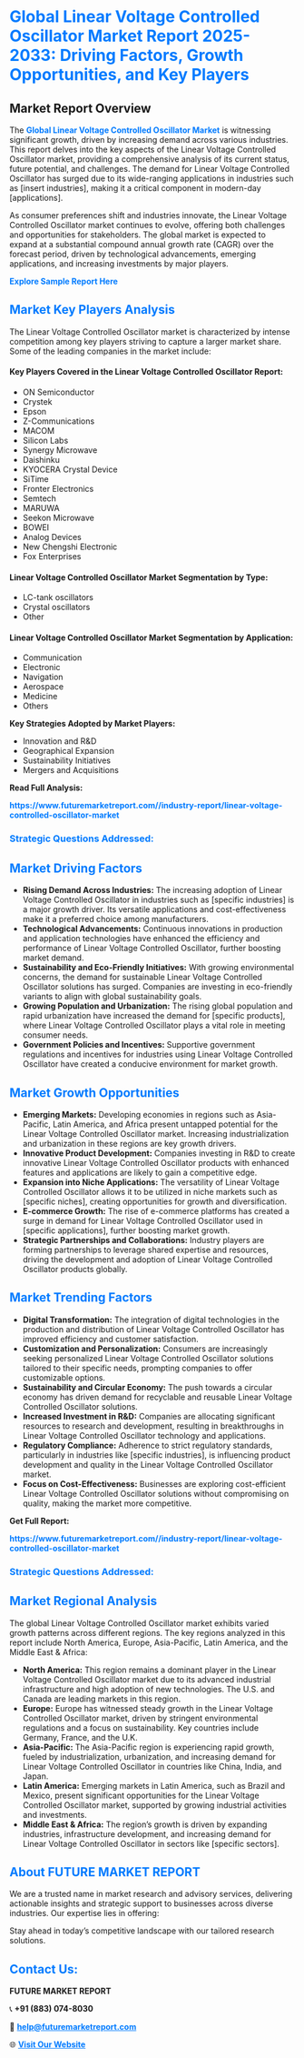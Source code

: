 <h1 style="color: #007BFF;">Global Linear Voltage Controlled Oscillator Market Report 2025-2033: Driving Factors, Growth Opportunities, and Key Players</h1>

<section id="overview">
<h2>Market Report Overview</h2>
<p>The <a href="https://www.futuremarketreport.com//industry-report/linear-voltage-controlled-oscillator-market" style="color: #007BFF; text-decoration: none;"><strong>Global Linear Voltage Controlled Oscillator Market</strong></a> is witnessing significant growth, driven by increasing demand across various industries. This report delves into the key aspects of the Linear Voltage Controlled Oscillator market, providing a comprehensive analysis of its current status, future potential, and challenges. The demand for Linear Voltage Controlled Oscillator has surged due to its wide-ranging applications in industries such as [insert industries], making it a critical component in modern-day [applications].</p>
<p>As consumer preferences shift and industries innovate, the Linear Voltage Controlled Oscillator market continues to evolve, offering both challenges and opportunities for stakeholders. The global market is expected to expand at a substantial compound annual growth rate (CAGR) over the forecast period, driven by technological advancements, emerging applications, and increasing investments by major players.</p>
</section>

<section id="overview">
<p><a href="https://www.futuremarketreport.com//request-sample/reportId=75638" style="color: #007BFF; text-decoration: none;"><strong>Explore Sample Report Here</strong></a></p>
</section>

<section id="key-players">
<h2 style="color: #007BFF;">Market Key Players Analysis</h2>
<p>The Linear Voltage Controlled Oscillator market is characterized by intense competition among key players striving to capture a larger market share. Some of the leading companies in the market include:</p>
<h4>Key Players Covered in the Linear Voltage Controlled Oscillator Report:</h4>
<ul><li>ON Semiconductor</li><li>Crystek</li><li>Epson</li><li>Z-Communications</li><li>MACOM</li><li>Silicon Labs</li><li>Synergy Microwave</li><li>Daishinku</li><li>KYOCERA Crystal Device</li><li>SiTime</li><li>Fronter Electronics</li><li>Semtech</li><li>MARUWA</li><li>Seekon Microwave</li><li>BOWEI</li><li>Analog Devices</li><li>New Chengshi Electronic</li><li>Fox Enterprises</li></ul>
<h4>Linear Voltage Controlled Oscillator Market Segmentation by Type:</h4>
<ul><li>LC-tank oscillators</li><li>Crystal oscillators</li><li>Other</li></ul>

<h4>Linear Voltage Controlled Oscillator Market Segmentation by Application:</h4>
<ul><li>Communication</li><li>Electronic</li><li>Navigation</li><li>Aerospace</li><li>Medicine</li><li>Others</li></ul>
<p><strong>Key Strategies Adopted by Market Players:</strong></p>
<ul>
<li>Innovation and R&D</li>
<li>Geographical Expansion</li>
<li>Sustainability Initiatives</li>
<li>Mergers and Acquisitions</li>
</ul>
</section>

<section>
<p><strong>Read Full Analysis: </strong></p><a href="https://www.futuremarketreport.com//industry-report/linear-voltage-controlled-oscillator-market" style="color: #007BFF; text-decoration: none;"><strong>https://www.futuremarketreport.com//industry-report/linear-voltage-controlled-oscillator-market</strong></a>
<h3 style="color: #007BFF;">Strategic Questions Addressed:</h3>
</section>

<section id="driving-factors">
<h2 style="color: #007BFF;">Market Driving Factors</h2>
<ul>
<li><strong>Rising Demand Across Industries:</strong> The increasing adoption of Linear Voltage Controlled Oscillator in industries such as [specific industries] is a major growth driver. Its versatile applications and cost-effectiveness make it a preferred choice among manufacturers.</li>
<li><strong>Technological Advancements:</strong> Continuous innovations in production and application technologies have enhanced the efficiency and performance of Linear Voltage Controlled Oscillator, further boosting market demand.</li>
<li><strong>Sustainability and Eco-Friendly Initiatives:</strong> With growing environmental concerns, the demand for sustainable Linear Voltage Controlled Oscillator solutions has surged. Companies are investing in eco-friendly variants to align with global sustainability goals.</li>
<li><strong>Growing Population and Urbanization:</strong> The rising global population and rapid urbanization have increased the demand for [specific products], where Linear Voltage Controlled Oscillator plays a vital role in meeting consumer needs.</li>
<li><strong>Government Policies and Incentives:</strong> Supportive government regulations and incentives for industries using Linear Voltage Controlled Oscillator have created a conducive environment for market growth.</li>
</ul>
</section>

<section id="growth-opportunities">
<h2 style="color: #007BFF;">Market Growth Opportunities</h2>
<ul>
<li><strong>Emerging Markets:</strong> Developing economies in regions such as Asia-Pacific, Latin America, and Africa present untapped potential for the Linear Voltage Controlled Oscillator market. Increasing industrialization and urbanization in these regions are key growth drivers.</li>
<li><strong>Innovative Product Development:</strong> Companies investing in R&D to create innovative Linear Voltage Controlled Oscillator products with enhanced features and applications are likely to gain a competitive edge.</li>
<li><strong>Expansion into Niche Applications:</strong> The versatility of Linear Voltage Controlled Oscillator allows it to be utilized in niche markets such as [specific niches], creating opportunities for growth and diversification.</li>
<li><strong>E-commerce Growth:</strong> The rise of e-commerce platforms has created a surge in demand for Linear Voltage Controlled Oscillator used in [specific applications], further boosting market growth.</li>
<li><strong>Strategic Partnerships and Collaborations:</strong> Industry players are forming partnerships to leverage shared expertise and resources, driving the development and adoption of Linear Voltage Controlled Oscillator products globally.</li>
</ul>
</section>

<section id="trending-factors">
<h2 style="color: #007BFF;">Market Trending Factors</h2>
<ul>
<li><strong>Digital Transformation:</strong> The integration of digital technologies in the production and distribution of Linear Voltage Controlled Oscillator has improved efficiency and customer satisfaction.</li>
<li><strong>Customization and Personalization:</strong> Consumers are increasingly seeking personalized Linear Voltage Controlled Oscillator solutions tailored to their specific needs, prompting companies to offer customizable options.</li>
<li><strong>Sustainability and Circular Economy:</strong> The push towards a circular economy has driven demand for recyclable and reusable Linear Voltage Controlled Oscillator solutions.</li>
<li><strong>Increased Investment in R&D:</strong> Companies are allocating significant resources to research and development, resulting in breakthroughs in Linear Voltage Controlled Oscillator technology and applications.</li>
<li><strong>Regulatory Compliance:</strong> Adherence to strict regulatory standards, particularly in industries like [specific industries], is influencing product development and quality in the Linear Voltage Controlled Oscillator market.</li>
<li><strong>Focus on Cost-Effectiveness:</strong> Businesses are exploring cost-efficient Linear Voltage Controlled Oscillator solutions without compromising on quality, making the market more competitive.</li>
</ul>
</section>

<section>
<p><strong>Get Full Report: </strong></p><a href="https://www.futuremarketreport.com//industry-report/linear-voltage-controlled-oscillator-market" style="color: #007BFF; text-decoration: none;"><strong>https://www.futuremarketreport.com//industry-report/linear-voltage-controlled-oscillator-market</strong></a>
<h3 style="color: #007BFF;">Strategic Questions Addressed:</h3>
</section>


<section id="regional-analysis">
<h2 style="color: #007BFF;">Market Regional Analysis</h2>
<p>The global Linear Voltage Controlled Oscillator market exhibits varied growth patterns across different regions. The key regions analyzed in this report include North America, Europe, Asia-Pacific, Latin America, and the Middle East & Africa:</p>
<ul>
<li><strong>North America:</strong> This region remains a dominant player in the Linear Voltage Controlled Oscillator market due to its advanced industrial infrastructure and high adoption of new technologies. The U.S. and Canada are leading markets in this region.</li>
<li><strong>Europe:</strong> Europe has witnessed steady growth in the Linear Voltage Controlled Oscillator market, driven by stringent environmental regulations and a focus on sustainability. Key countries include Germany, France, and the U.K.</li>
<li><strong>Asia-Pacific:</strong> The Asia-Pacific region is experiencing rapid growth, fueled by industrialization, urbanization, and increasing demand for Linear Voltage Controlled Oscillator in countries like China, India, and Japan.</li>
<li><strong>Latin America:</strong> Emerging markets in Latin America, such as Brazil and Mexico, present significant opportunities for the Linear Voltage Controlled Oscillator market, supported by growing industrial activities and investments.</li>
<li><strong>Middle East & Africa:</strong> The region’s growth is driven by expanding industries, infrastructure development, and increasing demand for Linear Voltage Controlled Oscillator in sectors like [specific sectors].</li>
</ul>
</section>

<footer>
<h2 style="color: #007BFF;">About FUTURE MARKET REPORT</h2>
<p>We are a trusted name in market research and advisory services, delivering actionable insights and strategic support to businesses across diverse industries. Our expertise lies in offering:</p>

<p>Stay ahead in today’s competitive landscape with our tailored research solutions.</p>

<h2 style="color: #007BFF;">Contact Us:</h2>
<p><strong>FUTURE MARKET REPORT</strong></p>
<p>📞 <strong>+91 (883) 074-8030</strong></p>
<p>📧 <strong><a href="mailto:help@futuremarketreport.com" style="color: #007BFF;">help@futuremarketreport.com</a></strong></p>
<p>🌐 <strong><a href="https://www.futuremarketreport.com/" style="color: #007BFF;">Visit Our Website</a></strong></p>
</footer>